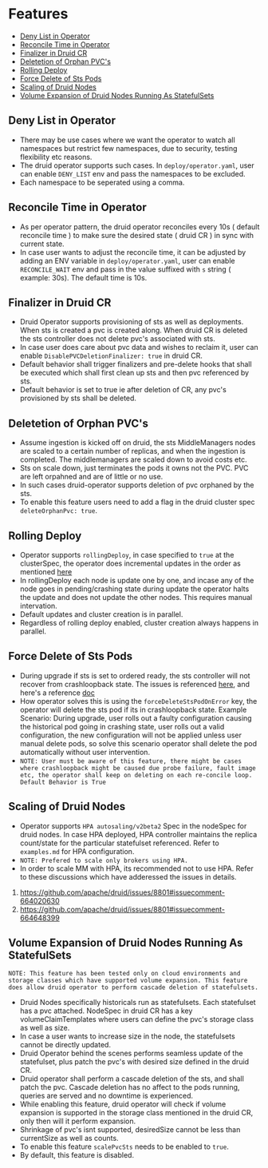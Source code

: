 # Features

* [Deny List in Operator](#Deny-List-in-Operator)
* [Reconcile Time in Operator](#Reconcile-Time-in-Operator)
* [Finalizer in Druid CR](#Finalizer-in-Druid-CR)
* [Deletetion of Orphan PVC's](#Deletetion-of-Orphan-PVC's)
* [Rolling Deploy](#Rolling-Deploy)
* [Force Delete of Sts Pods](#Force-Delete-of-Sts-Pods)
* [Scaling of Druid Nodes](#Scaling-of-Druid-Nodes)
* [Volume Expansion of Druid Nodes Running As StatefulSets](#Scaling-of-Druid-Nodes)


## Deny List in Operator
- There may be use cases where we want the operator to watch all namespaces but restrict few namespaces, due to security, testing flexibility etc reasons.
- The druid operator supports such cases. In ```deploy/operator.yaml```, user can enable ```DENY_LIST``` env and pass the namespaces to be excluded.
- Each namespace to be seperated using a comma.

## Reconcile Time in Operator
- As per operator pattern, the druid operator reconciles every 10s ( default reconcile time ) to make sure the desired state ( druid CR ) in sync with current state.
- In case user wants to adjust the reconcile time, it can be adjusted by adding an ENV variable in ```deploy/operator.yaml```, user can enable ```RECONCILE_WAIT``` env and pass in the value suffixed with ```s``` string ( example: 30s). The default time is 10s.

## Finalizer in Druid CR
- Druid Operator supports provisioning of sts as well as deployments. When sts is created a pvc is created along. When druid CR is deleted the sts controller does not delete pvc's associated with sts.
- In case user does care about pvc data and wishes  to reclaim it, user can enable ```DisablePVCDeletionFinalizer: true``` in druid CR. 
- Default behavior shall trigger finalizers and pre-delete hooks that shall be executed which shall first clean up sts and then pvc referenced by sts.
- Default behavior is set to true ie after deletion of CR, any pvc's provisioned by sts shall be deleted.

## Deletetion of Orphan PVC's
- Assume ingestion is kicked off on druid, the sts MiddleManagers nodes are scaled to a certain number of replicas, and when the ingestion is completed. The middlemanagers are scaled down to avoid costs etc. 
- Sts on scale down, just terminates the pods it owns not the PVC. PVC are left orpahned and are of little or no use.
- In such cases druid-operator supports deletion of pvc orphaned by the sts. 
- To enable this feature users need to add a flag in the druid cluster spec ```deleteOrphanPvc: true```.

## Rolling Deploy
- Operator supports ```rollingDeploy```, in case specified to ```true``` at the clusterSpec, the operator does incremental updates in the order as mentioned [here](http://druid.io/docs/latest/operations/rolling-updates.html)
- In rollingDeploy each node is update one by one, and incase any of the node goes in pending/crashing state during update the operator halts the update and does not update the other nodes. This requires manual intervation.
- Default updates and cluster creation is in parallel. 
- Regardless of rolling deploy enabled, cluster creation always happens in parallel.

## Force Delete of Sts Pods
- During upgrade if sts is set to ordered ready, the sts controller will not recover from crashloopback state. The issues is referenced [here](https://github.com/kubernetes/kubernetes/issues/67250), and here's a reference [doc](https://kubernetes.io/docs/concepts/workloads/controllers/statefulset/#forced-rollback)
- How operator solves this is using the ```forceDeleteStsPodOnError``` key, the operator will delete the sts pod if its in crashloopback state. Example Scenario: During upgrade, user rolls out a faulty configuration causing the historical pod going in crashing state, user rolls out a valid configuration, the new configuration will not be applied unless user manual delete pods, so solve this scenario operator shall delete the pod automatically without user intervention. 
- ```NOTE: User must be aware of this feature, there might be cases where crashloopback might be caused due probe failure, fault image etc, the operator shall keep on deleting on each re-concile loop. Default Behavior is True ```

## Scaling of Druid Nodes
- Operator supports ```HPA autosaling/v2beta2``` Spec in the nodeSpec for druid nodes. In case HPA deployed, HPA controller maintains the replica count/state for the particular statefulset referenced.  Refer to ```examples.md``` for HPA configuration. 
- ```NOTE: Prefered to scale only brokers using HPA.```
- In order to scale MM with HPA, its recommended not to use HPA. Refer to these discussions which have adderessed the issues in details.
1. https://github.com/apache/druid/issues/8801#issuecomment-664020630
2. https://github.com/apache/druid/issues/8801#issuecomment-664648399

## Volume Expansion of Druid Nodes Running As StatefulSets
```NOTE: This feature has been tested only on cloud environments and storage classes which have supported volume expansion. This feature does allow druid operator to perform cascade deletion of statefulsets.```
- Druid Nodes specifically historicals run as statefulsets. Each statefulset has a pvc attached.
  NodeSpec in druid CR has a key volumeClaimTemplates where users can define the pvc's storage class as well as size.
- In case a user wants to increase size in the node, the statefulsets cannot be directly updated.
- Druid Operator behind the scenes performs seamless update of the statefulset, plus patch the pvc's with desired size defined in the druid CR.
- Druid operator shall perform a cascade deletion of the sts, and shall patch the pvc. Cascade deletion has no affect to the pods running, queries are served and no downtime is experienced. 
- While enabling this feature, druid operator will check if volume expansion is supported in the storage class mentioned in the druid CR, only then will it perform expansion.
- Shrinkage of pvc's isnt supported, desiredSize cannot be less than currentSize as well as counts.
- To enable this feature ```scalePvcSts``` needs to be enabled to ```true```.
- By default, this feature is disabled.
